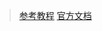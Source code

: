 > [参考教程](https://juejin.im/post/5de87444518825124c50cd36#heading-13)
> [官方文档](https://webpack.docschina.org/concepts/)